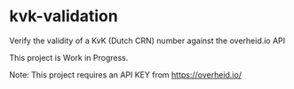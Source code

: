 # kvk-validation
Verify the validity of a KvK (Dutch CRN) number against the overheid.io API

This project is Work in Progress.

Note: This project requires an API KEY from https://overheid.io/ 


